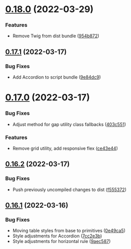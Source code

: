 # [0.18.0](https://github.com/jacecotton/tcds/compare/v0.17.1...v0.18.0) (2022-03-29)


### Features

* Remove Twig from dist bundle ([954b872](https://github.com/jacecotton/tcds/commit/954b87267a3076ec6d968a4fb52481673b71ef95))



## [0.17.1](https://github.com/jacecotton/tcds/compare/v0.17.0...v0.17.1) (2022-03-17)


### Bug Fixes

* Add Accordion to script bundle ([9e84dc9](https://github.com/jacecotton/tcds/commit/9e84dc9d735026290cbced6cfc9e1a7171433cf8))



# [0.17.0](https://github.com/jacecotton/tcds/compare/v0.16.2...v0.17.0) (2022-03-17)


### Bug Fixes

* Adjust method for gap utility class fallbacks ([403c551](https://github.com/jacecotton/tcds/commit/403c5517cdb724a00605901d13c6c4e81c0328a7))


### Features

* Remove grid utility, add responsive flex ([ce43e44](https://github.com/jacecotton/tcds/commit/ce43e44b6725dd920ffe3a5bd00395aa02887ed7))



## [0.16.2](https://github.com/jacecotton/tcds/compare/v0.16.1...v0.16.2) (2022-03-17)


### Bug Fixes

* Push previously uncompiled changes to dist ([f555372](https://github.com/jacecotton/tcds/commit/f5553724257201b4ad549596c5c0cc939f1422d5))



## [0.16.1](https://github.com/jacecotton/tcds/compare/v0.16.0...v0.16.1) (2022-03-16)


### Bug Fixes

* Moving table styles from base to primitives ([0e49ca5](https://github.com/jacecotton/tcds/commit/0e49ca54da2179deeecf854658c647e45d6f2e0b))
* Style adjustments for Accordion ([7cc2e3b](https://github.com/jacecotton/tcds/commit/7cc2e3b78e789722cacfc7feed768da9f9831816))
* Style adjustments for horizontal rule ([9aec587](https://github.com/jacecotton/tcds/commit/9aec58717c8d085b517740904de4cca6e32c7acb))




